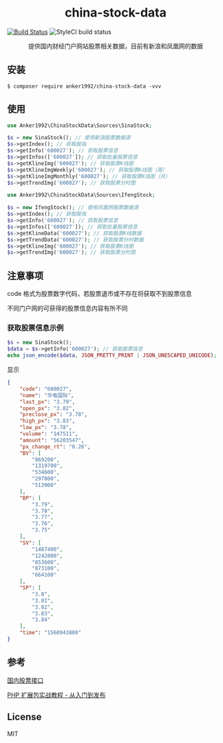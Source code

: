 <h1 align="center"> china-stock-data </h1>

[![Build Status](https://travis-ci.org/stabunkow/china-stock-data.svg?branch=master)](https://travis-ci.org/stabunkow/china-stock-data)
![StyleCI build status](https://github.styleci.io/repos/192670611/shield) 


<p align="center"> 提供国内财经门户网站股票相关数据，目前有新浪和凤凰网的数据</p>


## 安装

```shell
$ composer require anker1992/china-stock-data -vvv
```

## 使用

```php
use Anker1992\ChinaStockData\Sources\SinaStock;

$s = new SinaStock(); // 使用新浪股票数据源
$s->getIndex(); // 获取股指
$s->getInfo('600027'); // 获取股票信息
$s->getInfos(['600027']); // 获取批量股票信息
$s->getKlineImg('600027'); // 获取股票K线图
$s->getKlineImgWeekly('600027'); // 获取股票K线图（周）
$s->getKlineImgMonthly('600027'); // 获取股票K线图（月）
$s->getTrendImg('600027'); // 获取股票分时图

use Anker1992\ChinaStockData\Sources\IfengStock;

$s = new IfengStock(); // 使用凤凰网股票数据源
$s->getIndex(); // 获取股指
$s->getInfo('600027'); // 获取股票信息
$s->getInfos(['600027']); // 获取批量股票信息
$s->getKlineData('600027'); // 获取股票K线数据
$s->getTrendData('600027'); // 获取股票分时数据
$s->getKlineImg('600027'); // 获取股票K线图
$s->getTrendImg('600027'); // 获取股票分时图
```

## 注意事项

code 格式为股票数字代码，若股票退市或不存在将获取不到股票信息

不同门户网的可获得的股票信息内容有所不同

### 获取股票信息示例

```php
$s = new SinaStock();
$data = $s->getInfo('600027'); // 获取股票信息
echo json_encode($data, JSON_PRETTY_PRINT | JSON_UNESCAPED_UNICODE);
```

显示

```json
{                              
    "code": "600027",          
    "name": "华电国际",            
    "last_px": "3.79",         
    "open_px": "3.82",         
    "preclose_px": "3.78",     
    "high_px": "3.83",         
    "low_px": "3.78",          
    "volume": "147511",        
    "amount": "56203547",      
    "px_change_rt": "0.26",    
    "BV": [                    
        "869200",              
        "1319700",             
        "534600",              
        "297800",              
        "513900"               
    ],                         
    "BP": [                    
        "3.79",                
        "3.78",                
        "3.77",                
        "3.76",                
        "3.75"                 
    ],                         
    "SV": [                    
        "1487400",             
        "1242800",             
        "853600",              
        "873100",              
        "664100"               
    ],                         
    "SP": [                    
        "3.8",                 
        "3.81",                
        "3.82",                
        "3.83",                
        "3.84"                 
    ],                         
    "time": "1560943800"       
}                                      
```

## 参考


[国内股票接口](https://houjianfang.com/2018/12/05/%E8%85%BE%E8%AE%AF%E8%82%A1%E7%A5%A8%E6%8E%A5%E5%8F%A3%E3%80%81%E5%92%8C%E8%AE%AF%E7%BD%91%E8%82%A1%E7%A5%A8%E6%8E%A5%E5%8F%A3%E3%80%81%E6%96%B0%E6%B5%AA%E8%82%A1%E7%A5%A8%E6%8E%A5%E5%8F%A3%E3%80%81/
)

[PHP 扩展包实战教程 - 从入门到发布](https://learnku.com/courses/creating-package/)

## License

MIT
